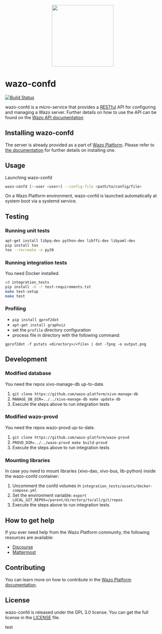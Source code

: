 <p align="center"><img src="https://github.com/wazo-platform/wazo-platform.org/raw/master/static/images/logo.png" height="200"></p>

# wazo-confd

[![Build Status](https://jenkins.wazo.community/buildStatus/icon?job=wazo-confd)](https://jenkins.wazo.community/job/wazo-confd)

wazo-confd is a micro-service that provides a [RESTful](http://en.wikipedia.org/wiki/Representational_state_transfer)
API for configuring and managing a Wazo server. Further details on how to use the API can be found on
the [Wazo API documentation](https://wazo-platform.org/documentation)

## Installing wazo-confd

The server is already provided as a part of [Wazo Platform](https://wazo-platform.org/uc-doc/).
Please refer to [the documentation](https://wazo-platform.org/uc-doc/installation/install-system) for
further details on installing one.

## Usage

Launching wazo-confd

```sh
wazo-confd [--user <user>] --config-file <path/to/config/file>
```

On a Wazo Platform environment, wazo-confd is launched automatically at system boot via a systemd service.

## Testing

### Running unit tests

```sh
apt-get install libpq-dev python-dev libffi-dev libyaml-dev
pip install tox
tox --recreate -e py39
```

### Running integration tests

You need Docker installed.

```sh
cd integration_tests
pip install -U -r test-requirements.txt
make test-setup
make test
```

### Profiling

* ```pip install gprof2dot```
* ```apt-get install graphviz```
* set the `profile` directory configuration
* process file in directory with the following command:

```gprof2dot -f pstats <directory>/<file> | dot -Tpng -o output.png```

## Development

### Modified database

You need the repos xivo-manage-db up-to-date.

1. ```git clone https://github.com/wazo-platform/xivo-manage-db```
2. ```MANAGE_DB_DIR=../../xivo-manage-db make update-db```
3. Execute the steps above to run integration tests

### Modified wazo-provd

You need the repos wazo-provd up-to-date.

1. ```git clone https://github.com/wazo-platform/wazo-provd```
2. ```PROVD_DIR=../../wazo-provd make build-provd```
3. Execute the steps above to run integration tests

### Mounting libraries

In case you need to mount libraries (xivo-dao, xivo-bus, lib-python) inside the wazo-confd container:

1. Uncomment the confd volumes in ```integration_tests/assets/docker-compose.yml```
2. Set the environment variable: ```export LOCAL_GIT_REPOS=/parent/directory/to/all/git/repos```
3. Execute the steps above to run integration tests

## How to get help

If you ever need help from the Wazo Platform community, the following resources are available:

* [Discourse](https://wazo-platform.discourse.group/)
* [Mattermost](https://mm.wazo.community)

## Contributing

You can learn more on how to contribute in the [Wazo Platform documentation](https://wazo-platform.org/contribute/code).

## License

wazo-confd is released under the GPL 3.0 license. You can get the full license in the [LICENSE](LICENSE) file.

test